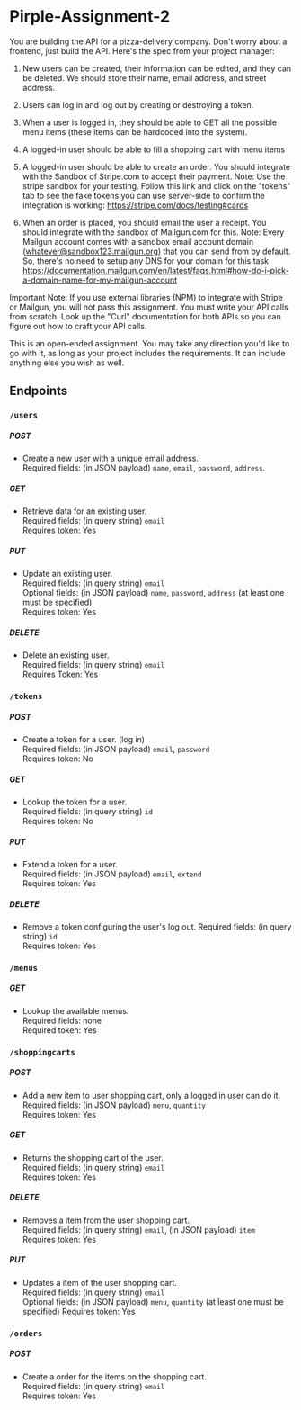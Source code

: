 # Pirple-Assignment-2

You are building the API for a pizza-delivery company. Don't worry about a frontend, just build the API. Here's the spec from your project manager:  
  
1. New users can be created, their information can be edited, and they can be deleted. We should store their name, email address, and street address.  
  
2. Users can log in and log out by creating or destroying a token.  
  
3. When a user is logged in, they should be able to GET all the possible menu items (these items can be hardcoded into the system).  
  
4. A logged-in user should be able to fill a shopping cart with menu items  
  
5. A logged-in user should be able to create an order. You should integrate with the Sandbox of Stripe.com to accept their payment. Note: Use the stripe sandbox for your testing. Follow this link and click on the "tokens" tab to see the fake tokens you can use server-side to confirm the integration is working: https://stripe.com/docs/testing#cards  
  
6. When an order is placed, you should email the user a receipt. You should integrate with the sandbox of Mailgun.com for this. Note: Every Mailgun account comes with a sandbox email account domain (whatever@sandbox123.mailgun.org) that you can send from by default. So, there's no need to setup any DNS for your domain for this task https://documentation.mailgun.com/en/latest/faqs.html#how-do-i-pick-a-domain-name-for-my-mailgun-account  
  
Important Note: If you use external libraries (NPM) to integrate with Stripe or Mailgun, you will not pass this assignment. You must write your API calls from scratch. Look up the "Curl" documentation for both APIs so you can figure out how to craft your API calls.   
  
This is an open-ended assignment. You may take any direction you'd like to go with it, as long as your project includes the requirements. It can include anything else you wish as well.  

## Endpoints

### `/users`

##### POST

- Create a new user with a unique email address.  
Required fields: (in JSON payload) `name`, `email`, `password`, `address`.  

##### GET

- Retrieve data for an existing user.  
Required fields: (in query string) `email`  
Requires token: Yes

##### PUT

- Update an existing user.  
Required fields: (in query string) `email`  
Optional fields: (in JSON payload) `name`, `password`, `address` (at least one must be specified)  
Requires token: Yes

##### DELETE

- Delete an existing user.  
Required fields: (in query string) `email`  
Requires Token: Yes

### `/tokens`

##### POST

- Create a token for a user. (log in)  
Required fields: (in JSON payload) `email`, `password`  
Requires token: No

##### GET

- Lookup the token for a user.  
Required fields: (in query string) `id`   
Requires token: No

##### PUT 

- Extend a token for a user.  
Required fields: (in JSON payload) `email`, `extend`  
Requires token: Yes 

##### DELETE
  
- Remove a token configuring the user's log out.
Required fields: (in query string) `id`  
Requires token: Yes 
  
### `/menus`
  
##### GET

- Lookup the available menus.  
Required fields: none  
Required token: Yes  

### `/shoppingcarts`
   
##### POST

- Add a new item to user shopping cart, only a logged in user can do it.  
Required fields: (in JSON payload) `menu`, `quantity`  
Requires token: Yes 

##### GET

- Returns the shopping cart of the user.  
Required fields: (in query string) `email`   
Requires token: Yes

##### DELETE

- Removes a item from the user shopping cart.  
Required fields: (in query string) `email`, (in JSON payload) `item`  
Requires token: Yes 

##### PUT 

- Updates a item of the user shopping cart.  
Required fields: (in query string) `email`  
Optional fields: (in JSON payload) `menu`, `quantity` (at least one must be specified)
Requires token: Yes 

### `/orders`

##### POST

- Create a order for the items on the shopping cart.  
Required fields: (in query string) `email`  
Requires token: Yes  


